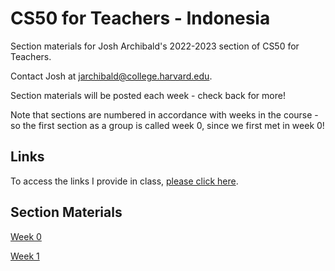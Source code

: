 # CS50 for Teachers - Indonesia
Section materials for Josh Archibald's 2022-2023 section of CS50 for Teachers.

Contact Josh at [jarchibald@college.harvard.edu](mailto:jarchibald@college.harvard.edu).

Section materials will be posted each week - check back for more!

Note that sections are numbered in accordance with weeks in the course - so the first section as a group is called week 0, since we first met in week 0!

## Links
To access the links I provide in class, [please click here](https://docs.google.com/spreadsheets/d/15f6J5RnS0mkfinhhhnBGUVEyJ0pvd7_s4xfESQLVms0/edit?usp=sharing).


## Section Materials

[Week 0](week0.md)

[Week 1](week1.md)

